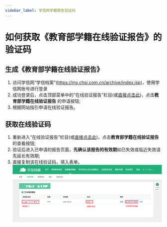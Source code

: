 ```yaml
---
sidebar_label: 学信网学籍报告验证码
---
```

# 如何获取《教育部学籍在线验证报告》的验证码

## 生成《教育部学籍在线验证报告》

1. 访问学信网“学信档案”(<https://my.chsi.com.cn/archive/index.jsp>)，使用学信网账号进行登录
2. 成功登录后，点击顶部菜单中的“在线验证报告”栏目(或[直接点击此](https://my.chsi.com.cn/archive/bab/index.action))，点击**教育部学籍在线验证报告** 的申请按钮;
3. 根据网站指引申请在线验证报告。

## 获取在线验证码

1. 重新进入“在线验证报告”栏目(或[直接点击此](https://my.chsi.com.cn/archive/bab/index.action))，点击**教育部学籍在线验证报告** 的查看按钮;
2. 验证后进入已申请的报告页面，**先确认该报告的有效期**如已失效或临近失效请先延长有效期;
3. 直接复制该在线验证码，填入表单。
![获取在线验证码](../_image/yzm.png)

